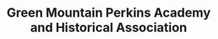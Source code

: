---
layout: repo
title: "Green Mountain Perkins Academy and Historical Association"
id: 15953
permalink: repos/15953/
---